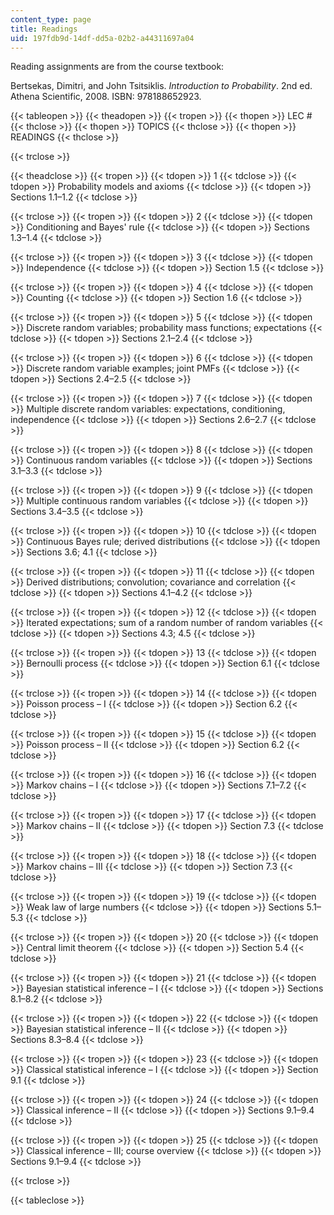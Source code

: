```yaml
---
content_type: page
title: Readings
uid: 197fdb9d-14df-dd5a-02b2-a44311697a04
---
```


Reading assignments are from the course textbook:

Bertsekas, Dimitri, and John Tsitsiklis. _Introduction to Probability_. 2nd ed. Athena Scientific, 2008. ISBN: 978188652923.

{{< tableopen >}}
{{< theadopen >}}
{{< tropen >}}
{{< thopen >}}
LEC #
{{< thclose >}}
{{< thopen >}}
TOPICS
{{< thclose >}}
{{< thopen >}}
READINGS
{{< thclose >}}

{{< trclose >}}

{{< theadclose >}}
{{< tropen >}}
{{< tdopen >}}
1
{{< tdclose >}}
{{< tdopen >}}
Probability models and axioms
{{< tdclose >}}
{{< tdopen >}}
Sections 1.1–1.2
{{< tdclose >}}

{{< trclose >}}
{{< tropen >}}
{{< tdopen >}}
2
{{< tdclose >}}
{{< tdopen >}}
Conditioning and Bayes' rule
{{< tdclose >}}
{{< tdopen >}}
Sections 1.3–1.4
{{< tdclose >}}

{{< trclose >}}
{{< tropen >}}
{{< tdopen >}}
3
{{< tdclose >}}
{{< tdopen >}}
Independence
{{< tdclose >}}
{{< tdopen >}}
Section 1.5
{{< tdclose >}}

{{< trclose >}}
{{< tropen >}}
{{< tdopen >}}
4
{{< tdclose >}}
{{< tdopen >}}
Counting
{{< tdclose >}}
{{< tdopen >}}
Section 1.6
{{< tdclose >}}

{{< trclose >}}
{{< tropen >}}
{{< tdopen >}}
5
{{< tdclose >}}
{{< tdopen >}}
Discrete random variables; probability mass functions; expectations
{{< tdclose >}}
{{< tdopen >}}
Sections 2.1–2.4
{{< tdclose >}}

{{< trclose >}}
{{< tropen >}}
{{< tdopen >}}
6
{{< tdclose >}}
{{< tdopen >}}
Discrete random variable examples; joint PMFs
{{< tdclose >}}
{{< tdopen >}}
Sections 2.4–2.5
{{< tdclose >}}

{{< trclose >}}
{{< tropen >}}
{{< tdopen >}}
7
{{< tdclose >}}
{{< tdopen >}}
Multiple discrete random variables: expectations, conditioning, independence
{{< tdclose >}}
{{< tdopen >}}
Sections 2.6–2.7
{{< tdclose >}}

{{< trclose >}}
{{< tropen >}}
{{< tdopen >}}
8
{{< tdclose >}}
{{< tdopen >}}
Continuous random variables
{{< tdclose >}}
{{< tdopen >}}
Sections 3.1–3.3
{{< tdclose >}}

{{< trclose >}}
{{< tropen >}}
{{< tdopen >}}
9
{{< tdclose >}}
{{< tdopen >}}
Multiple continuous random variables
{{< tdclose >}}
{{< tdopen >}}
Sections 3.4–3.5
{{< tdclose >}}

{{< trclose >}}
{{< tropen >}}
{{< tdopen >}}
10
{{< tdclose >}}
{{< tdopen >}}
Continuous Bayes rule; derived distributions
{{< tdclose >}}
{{< tdopen >}}
Sections 3.6; 4.1
{{< tdclose >}}

{{< trclose >}}
{{< tropen >}}
{{< tdopen >}}
11
{{< tdclose >}}
{{< tdopen >}}
Derived distributions; convolution; covariance and correlation
{{< tdclose >}}
{{< tdopen >}}
Sections 4.1–4.2
{{< tdclose >}}

{{< trclose >}}
{{< tropen >}}
{{< tdopen >}}
12
{{< tdclose >}}
{{< tdopen >}}
Iterated expectations; sum of a random number of random variables
{{< tdclose >}}
{{< tdopen >}}
Sections 4.3; 4.5
{{< tdclose >}}

{{< trclose >}}
{{< tropen >}}
{{< tdopen >}}
13
{{< tdclose >}}
{{< tdopen >}}
Bernoulli process
{{< tdclose >}}
{{< tdopen >}}
Section 6.1
{{< tdclose >}}

{{< trclose >}}
{{< tropen >}}
{{< tdopen >}}
14
{{< tdclose >}}
{{< tdopen >}}
Poisson process – I
{{< tdclose >}}
{{< tdopen >}}
Section 6.2
{{< tdclose >}}

{{< trclose >}}
{{< tropen >}}
{{< tdopen >}}
15
{{< tdclose >}}
{{< tdopen >}}
Poisson process – II
{{< tdclose >}}
{{< tdopen >}}
Section 6.2
{{< tdclose >}}

{{< trclose >}}
{{< tropen >}}
{{< tdopen >}}
16
{{< tdclose >}}
{{< tdopen >}}
Markov chains – I
{{< tdclose >}}
{{< tdopen >}}
Sections 7.1–7.2
{{< tdclose >}}

{{< trclose >}}
{{< tropen >}}
{{< tdopen >}}
17
{{< tdclose >}}
{{< tdopen >}}
Markov chains – II
{{< tdclose >}}
{{< tdopen >}}
Section 7.3
{{< tdclose >}}

{{< trclose >}}
{{< tropen >}}
{{< tdopen >}}
18
{{< tdclose >}}
{{< tdopen >}}
Markov chains – III
{{< tdclose >}}
{{< tdopen >}}
Section 7.3
{{< tdclose >}}

{{< trclose >}}
{{< tropen >}}
{{< tdopen >}}
19
{{< tdclose >}}
{{< tdopen >}}
Weak law of large numbers
{{< tdclose >}}
{{< tdopen >}}
Sections 5.1–5.3
{{< tdclose >}}

{{< trclose >}}
{{< tropen >}}
{{< tdopen >}}
20
{{< tdclose >}}
{{< tdopen >}}
Central limit theorem
{{< tdclose >}}
{{< tdopen >}}
Section 5.4
{{< tdclose >}}

{{< trclose >}}
{{< tropen >}}
{{< tdopen >}}
21
{{< tdclose >}}
{{< tdopen >}}
Bayesian statistical inference – I
{{< tdclose >}}
{{< tdopen >}}
Sections 8.1–8.2
{{< tdclose >}}

{{< trclose >}}
{{< tropen >}}
{{< tdopen >}}
22
{{< tdclose >}}
{{< tdopen >}}
Bayesian statistical inference – II
{{< tdclose >}}
{{< tdopen >}}
Sections 8.3–8.4
{{< tdclose >}}

{{< trclose >}}
{{< tropen >}}
{{< tdopen >}}
23
{{< tdclose >}}
{{< tdopen >}}
Classical statistical inference – I
{{< tdclose >}}
{{< tdopen >}}
Section 9.1
{{< tdclose >}}

{{< trclose >}}
{{< tropen >}}
{{< tdopen >}}
24
{{< tdclose >}}
{{< tdopen >}}
Classical inference – II
{{< tdclose >}}
{{< tdopen >}}
Sections 9.1–9.4
{{< tdclose >}}

{{< trclose >}}
{{< tropen >}}
{{< tdopen >}}
25
{{< tdclose >}}
{{< tdopen >}}
Classical inference – III; course overview
{{< tdclose >}}
{{< tdopen >}}
Sections 9.1–9.4
{{< tdclose >}}

{{< trclose >}}

{{< tableclose >}}